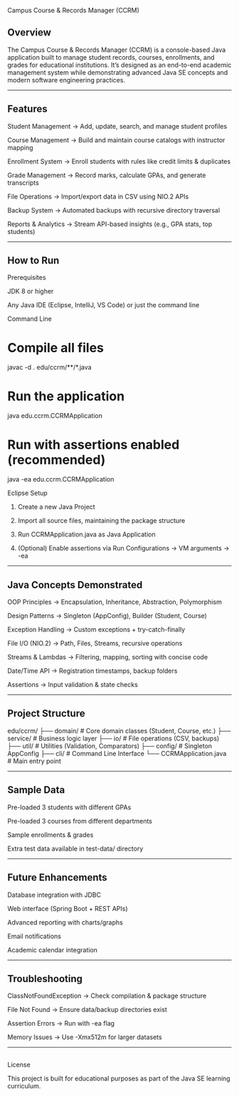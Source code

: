 Campus Course & Records Manager (CCRM)

## Overview

The Campus Course & Records Manager (CCRM) is a console-based Java application built to manage student records, courses, enrollments, and grades for educational institutions.
It’s designed as an end-to-end academic management system while demonstrating advanced Java SE concepts and modern software engineering practices.


---

## Features

Student Management → Add, update, search, and manage student profiles

Course Management → Build and maintain course catalogs with instructor mapping

Enrollment System → Enroll students with rules like credit limits & duplicates

Grade Management → Record marks, calculate GPAs, and generate transcripts

File Operations → Import/export data in CSV using NIO.2 APIs

Backup System → Automated backups with recursive directory traversal

Reports & Analytics → Stream API-based insights (e.g., GPA stats, top students)



---

## How to Run

Prerequisites

JDK 8 or higher

Any Java IDE (Eclipse, IntelliJ, VS Code) or just the command line


Command Line

# Compile all files
javac -d . edu/ccrm/**/*.java  

# Run the application
java edu.ccrm.CCRMApplication  

# Run with assertions enabled (recommended)
java -ea edu.ccrm.CCRMApplication

Eclipse Setup

1. Create a new Java Project


2. Import all source files, maintaining the package structure


3. Run CCRMApplication.java as Java Application


4. (Optional) Enable assertions via Run Configurations → VM arguments → -ea




---

## Java Concepts Demonstrated

OOP Principles → Encapsulation, Inheritance, Abstraction, Polymorphism

Design Patterns → Singleton (AppConfig), Builder (Student, Course)

Exception Handling → Custom exceptions + try-catch-finally

File I/O (NIO.2) → Path, Files, Streams, recursive operations

Streams & Lambdas → Filtering, mapping, sorting with concise code

Date/Time API → Registration timestamps, backup folders

Assertions → Input validation & state checks



---

## Project Structure

edu/ccrm/
├── domain/        # Core domain classes (Student, Course, etc.)
├── service/       # Business logic layer
├── io/            # File operations (CSV, backups)
├── util/          # Utilities (Validation, Comparators)
├── config/        # Singleton AppConfig
├── cli/           # Command Line Interface
└── CCRMApplication.java  # Main entry point


---
## Sample Data

Pre-loaded 3 students with different GPAs

Pre-loaded 3 courses from different departments

Sample enrollments & grades

Extra test data available in test-data/ directory



---
## Future Enhancements

Database integration with JDBC

Web interface (Spring Boot + REST APIs)

Advanced reporting with charts/graphs

Email notifications

Academic calendar integration



---

## Troubleshooting

ClassNotFoundException → Check compilation & package structure

File Not Found → Ensure data/backup directories exist

Assertion Errors → Run with -ea flag

Memory Issues → Use -Xmx512m for larger datasets



---

##
License

This project is built for educational purposes as part of the Java SE learning curriculum.
